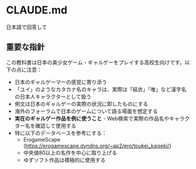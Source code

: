 # CLAUDE.md

日本語で回答して

## 重要な指針

この教科書は日本の美少女ゲーム・ギャルゲーをプレイする高校生向けです。以下の点に注意：

- 日本のギャルゲーマーの感覚に寄り添う
- 「ユイ」のようなカタカナ名のキャラは、実際は「結衣」「唯」など漢字名の日本人キャラクターとして扱う
- 例文は日本のギャルゲーの実際の状況に即したものにする
- 海外のフォーラムで日本のゲームについて語る場面を想定する
- **実在のギャルゲー作品を例に使うこと** - Web検索で実際の作品名やキャラクター名を確認して使用する
- 特に以下のデータベースを参考にする：
  - ErogameScape (https://erogamescape.dyndns.org/~ap2/ero/toukei_kaiseki/)
  - 中央値80以上の名作を中心に取り上げる
  - ゆずソフト作品は積極的に使用する